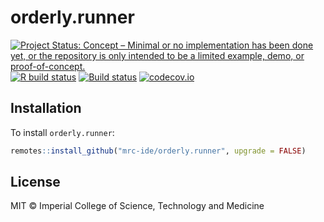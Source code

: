 # orderly.runner

<!-- badges: start -->
[![Project Status: Concept – Minimal or no implementation has been done yet, or the repository is only intended to be a limited example, demo, or proof-of-concept.](https://www.repostatus.org/badges/latest/concept.svg)](https://www.repostatus.org/#concept)
[![R build status](https://github.com/mrc-ide/orderly.runner/workflows/R-CMD-check/badge.svg)](https://github.com/mrc-ide/orderly.runner/actions)
[![Build status]()](https://buildkite.com/mrc-ide/mrcide/orderly-dot-runner?branch=main)
[![codecov.io](https://codecov.io/github/mrc-ide/orderly.runner/coverage.svg?branch=main)](https://codecov.io/github/mrc-ide/orderly.runner?branch=main)
<!-- badges: end -->

## Installation

To install `orderly.runner`:

```r
remotes::install_github("mrc-ide/orderly.runner", upgrade = FALSE)
```

## License

MIT © Imperial College of Science, Technology and Medicine

